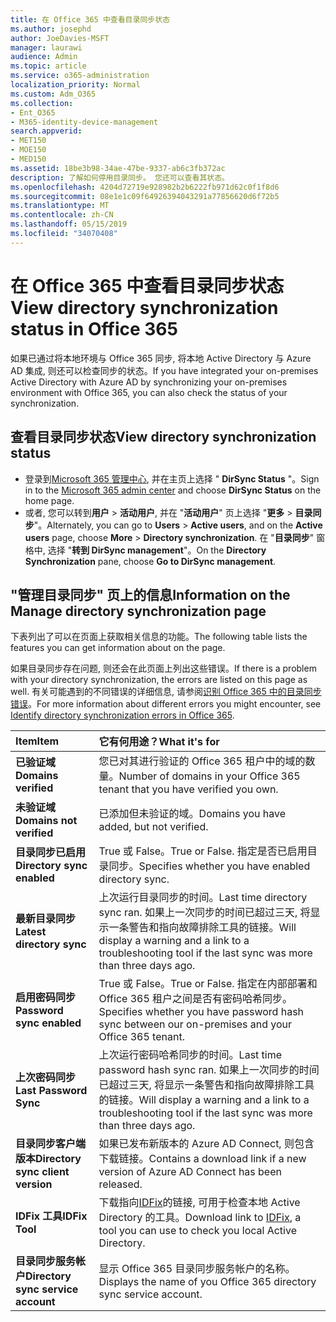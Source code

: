 ```yaml
---
title: 在 Office 365 中查看目录同步状态
ms.author: josephd
author: JoeDavies-MSFT
manager: laurawi
audience: Admin
ms.topic: article
ms.service: o365-administration
localization_priority: Normal
ms.custom: Adm_O365
ms.collection:
- Ent_O365
- M365-identity-device-management
search.appverid:
- MET150
- MOE150
- MED150
ms.assetid: 18be3b98-34ae-47be-9337-ab6c3fb372ac
description: 了解如何停用目录同步。 您还可以查看其状态。
ms.openlocfilehash: 4204d72719e928982b2b6222fb971d62c0f1f8d6
ms.sourcegitcommit: 08e1e1c09f64926394043291a77856620d6f72b5
ms.translationtype: MT
ms.contentlocale: zh-CN
ms.lasthandoff: 05/15/2019
ms.locfileid: "34070408"
---
```

# <a name="view-directory-synchronization-status-in-office-365"></a><span data-ttu-id="716af-104">在 Office 365 中查看目录同步状态</span><span class="sxs-lookup"><span data-stu-id="716af-104">View directory synchronization status in Office 365</span></span>

<span data-ttu-id="716af-105">如果已通过将本地环境与 Office 365 同步, 将本地 Active Directory 与 Azure AD 集成, 则还可以检查同步的状态。</span><span class="sxs-lookup"><span data-stu-id="716af-105">If you have integrated your on-premises Active Directory with Azure AD by synchronizing your on-premises environment with Office 365, you can also check the status of your synchronization.</span></span>
  
## <a name="view-directory-synchronization-status"></a><span data-ttu-id="716af-106">查看目录同步状态</span><span class="sxs-lookup"><span data-stu-id="716af-106">View directory synchronization status</span></span>

- <span data-ttu-id="716af-107">登录到[Microsoft 365 管理中心](https://admin.microsoft.com), 并在主页上选择 " **DirSync Status** "。</span><span class="sxs-lookup"><span data-stu-id="716af-107">Sign in to the [Microsoft 365 admin center](https://admin.microsoft.com) and choose **DirSync Status** on the home page.</span></span>
- <span data-ttu-id="716af-108">或者, 您可以转到**用户** \> **活动用户**, 并在 "**活动用户**" 页上选择 "**更多** \> **目录同步**"。</span><span class="sxs-lookup"><span data-stu-id="716af-108">Alternately, you can go to **Users** \> **Active users**, and on the **Active users** page, choose **More** \> **Directory synchronization**.</span></span> <span data-ttu-id="716af-109">在 "**目录同步**" 窗格中, 选择 "**转到 DirSync management**"。</span><span class="sxs-lookup"><span data-stu-id="716af-109">On the **Directory Synchronization** pane, choose **Go to DirSync management**.</span></span>

## <a name="information-on-the-manage-directory-synchronization-page"></a><span data-ttu-id="716af-110">"管理目录同步" 页上的信息</span><span class="sxs-lookup"><span data-stu-id="716af-110">Information on the Manage directory synchronization page</span></span>

<span data-ttu-id="716af-111">下表列出了可以在页面上获取相关信息的功能。</span><span class="sxs-lookup"><span data-stu-id="716af-111">The following table lists the features you can get information about on the page.</span></span>
  
<span data-ttu-id="716af-112">如果目录同步存在问题, 则还会在此页面上列出这些错误。</span><span class="sxs-lookup"><span data-stu-id="716af-112">If there is a problem with your directory synchronization, the errors are listed on this page as well.</span></span> <span data-ttu-id="716af-113">有关可能遇到的不同错误的详细信息, 请参阅[识别 Office 365 中的目录同步错误](identify-directory-synchronization-errors.md)。</span><span class="sxs-lookup"><span data-stu-id="716af-113">For more information about different errors you might encounter, see [Identify directory synchronization errors in Office 365](identify-directory-synchronization-errors.md).</span></span>
  
|<span data-ttu-id="716af-114">**Item**</span><span class="sxs-lookup"><span data-stu-id="716af-114">**Item**</span></span>|<span data-ttu-id="716af-115">**它有何用途？**</span><span class="sxs-lookup"><span data-stu-id="716af-115">**What it's for**</span></span>|
|:-----|:-----|
|<span data-ttu-id="716af-116">**已验证域**</span><span class="sxs-lookup"><span data-stu-id="716af-116">**Domains verified**</span></span> | <span data-ttu-id="716af-117">您已对其进行验证的 Office 365 租户中的域的数量。</span><span class="sxs-lookup"><span data-stu-id="716af-117">Number of domains in your Office 365 tenant that you have verified you own.</span></span> |
|<span data-ttu-id="716af-118">**未验证域**</span><span class="sxs-lookup"><span data-stu-id="716af-118">**Domains not verified**</span></span> | <span data-ttu-id="716af-119">已添加但未验证的域。</span><span class="sxs-lookup"><span data-stu-id="716af-119">Domains you have added, but not verified.</span></span> |
|<span data-ttu-id="716af-120">**目录同步已启用**</span><span class="sxs-lookup"><span data-stu-id="716af-120">**Directory sync enabled**</span></span> |<span data-ttu-id="716af-121">True 或 False。</span><span class="sxs-lookup"><span data-stu-id="716af-121">True or False.</span></span> <span data-ttu-id="716af-122">指定是否已启用目录同步。</span><span class="sxs-lookup"><span data-stu-id="716af-122">Specifies whether you have enabled directory sync.</span></span> |
|<span data-ttu-id="716af-123">**最新目录同步**</span><span class="sxs-lookup"><span data-stu-id="716af-123">**Latest directory sync**</span></span> | <span data-ttu-id="716af-124">上次运行目录同步的时间。</span><span class="sxs-lookup"><span data-stu-id="716af-124">Last time directory sync ran.</span></span> <span data-ttu-id="716af-125">如果上一次同步的时间已超过三天, 将显示一条警告和指向故障排除工具的链接。</span><span class="sxs-lookup"><span data-stu-id="716af-125">Will display a warning and a link to a troubleshooting tool if the last sync was more than three days ago.</span></span> |
|<span data-ttu-id="716af-126">**启用密码同步**</span><span class="sxs-lookup"><span data-stu-id="716af-126">**Password sync enabled**</span></span> | <span data-ttu-id="716af-127">True 或 False。</span><span class="sxs-lookup"><span data-stu-id="716af-127">True or False.</span></span> <span data-ttu-id="716af-128">指定在内部部署和 Office 365 租户之间是否有密码哈希同步。</span><span class="sxs-lookup"><span data-stu-id="716af-128">Specifies whether you have password hash sync between our on-premises and your Office 365 tenant.</span></span> |
|<span data-ttu-id="716af-129">**上次密码同步**</span><span class="sxs-lookup"><span data-stu-id="716af-129">**Last Password Sync**</span></span> | <span data-ttu-id="716af-130">上次运行密码哈希同步的时间。</span><span class="sxs-lookup"><span data-stu-id="716af-130">Last time password hash sync ran.</span></span> <span data-ttu-id="716af-131">如果上一次同步的时间已超过三天, 将显示一条警告和指向故障排除工具的链接。</span><span class="sxs-lookup"><span data-stu-id="716af-131">Will display a warning and a link to a troubleshooting tool if the last sync was more than three days ago.</span></span> |
|<span data-ttu-id="716af-132">**目录同步客户端版本**</span><span class="sxs-lookup"><span data-stu-id="716af-132">**Directory sync client version**</span></span> | <span data-ttu-id="716af-133">如果已发布新版本的 Azure AD Connect, 则包含下载链接。</span><span class="sxs-lookup"><span data-stu-id="716af-133">Contains a download link if a new version of Azure AD Connect has been released.</span></span> |
|<span data-ttu-id="716af-134">**IDFix 工具**</span><span class="sxs-lookup"><span data-stu-id="716af-134">**IDFix Tool**</span></span> | <span data-ttu-id="716af-135">下载指向[IDFix](install-and-run-idfix.md)的链接, 可用于检查本地 Active Directory 的工具。</span><span class="sxs-lookup"><span data-stu-id="716af-135">Download link to [IDFix](install-and-run-idfix.md), a tool you can use to check you local Active Directory.</span></span> |
|<span data-ttu-id="716af-136">**目录同步服务帐户**</span><span class="sxs-lookup"><span data-stu-id="716af-136">**Directory sync service account**</span></span> | <span data-ttu-id="716af-137">显示 Office 365 目录同步服务帐户的名称。</span><span class="sxs-lookup"><span data-stu-id="716af-137">Displays the name of you Office 365 directory sync service account.</span></span> |